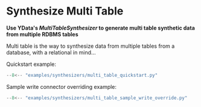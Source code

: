 # Synthesize Multi Table

**Use YData's *MultiTableSynthesizer* to generate multi table synthetic data from multiple RDBMS tables**

Multi table is the way to synthesize data from multiple tables from a database, with a relational in mind...

Quickstart example:

```python
--8<-- "examples/synthesizers/multi_table_quickstart.py"
```

Sample write connector overriding example:

```python
--8<-- "examples/synthesizers/multi_table_sample_write_override.py"
```
